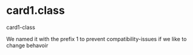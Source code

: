 # card1.class

card1-class

We named it with the prefix 1 to prevent compatibility-issues if we like to change behavoir

